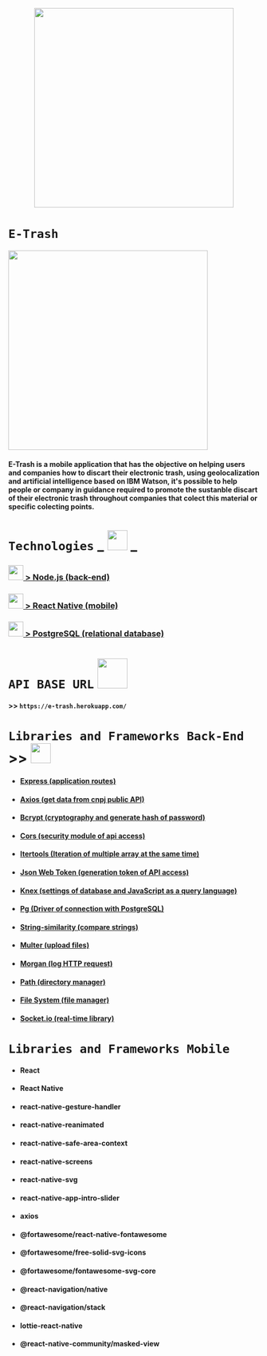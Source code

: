 <p align="center">
  <img src="https://user-images.githubusercontent.com/59677362/85182021-d98fbd00-b25d-11ea-9dee-9da6ff65f976.jpg" width=400 /> 
</p>

# `E-Trash`

<img src="https://user-images.githubusercontent.com/59677362/90437861-74174b80-e0a9-11ea-89ab-b4ee35233ac6.jpg" width=400 />

#### E-Trash is a mobile application that has the objective on helping users and companies how to discart their electronic trash, using  geolocalization and artificial intelligence based on IBM Watson, it's possible to help people or company in guidance required to promote the sustanble discart of their electronic trash throughout companies that colect this material or specific colecting points.    

# `Technologies` _ <img src="https://user-images.githubusercontent.com/59677362/81365606-f3ff4400-90be-11ea-901d-f27fb5df04cd.png" width=40/> _


### <img src="https://user-images.githubusercontent.com/59677362/81310360-5d00a080-905a-11ea-9e44-366297fab59f.png" width=30/>[ > Node.js (back-end)](https://www.nodejs.org) 

### <img src="https://user-images.githubusercontent.com/59677362/81252655-dc5f8700-8ffc-11ea-9dbc-0041100d3782.png" width=30/>[ > React Native (mobile)](https://www.reactnative.dev) 

### <img src="https://user-images.githubusercontent.com/59677362/81310759-e912c800-905a-11ea-8d00-de268970a0cf.png" width=30 />[ > PostgreSQL (relational database)](https://postgresql.org)


# `API BASE URL` <img src="https://user-images.githubusercontent.com/59677362/83289220-1f0b1e00-a1bb-11ea-8abe-404381063a99.png" width=60/>


#### >> `https://e-trash.herokuapp.com/` 

# `Libraries and Frameworks Back-End` >> <img src="https://user-images.githubusercontent.com/59677362/81249040-0fe9e380-8ff4-11ea-885f-50de3722ecb9.jpeg" width=40 height=40 />


* #### [Express (application routes)](https://www.expressjs.com)
* #### [Axios (get data from cnpj public API)](https://www.npmjs.com/package/axios)
* #### [Bcrypt (cryptography and generate hash of password)](https://www.npmjs.com/package/bcrypt)
* #### [Cors (security module of api access)](https://www.npmjs.com/package/cors)
* #### [Itertools (Iteration of multiple array at the same time)](https://www.npmjs.com/package/itertools)
* #### [Json Web Token (generation token of API access)](https://jwt.io)
* #### [Knex (settings of database and JavaScript as a query language)](https://knexjs.org)
* #### [Pg (Driver of connection with PostgreSQL)](https://www.npmjs.com/package/pg)
* #### [String-similarity (compare strings)](https://www.npmjs.com/package/string-similarity)
* #### [Multer (upload files)](https://www.npmjs.com/package/multer)
* #### [Morgan (log HTTP request)](https://www.npmjs.com/package/morgan)
* #### [Path (directory manager)](https://nodejs.org/dist/latest-v12.x/docs/api/path.html)
* #### [File System (file manager)](https://nodejs.org/dist/latest-v12.x/docs/api/fs.html)
* #### [Socket.io (real-time library)](https://socket.io)

# `Libraries and Frameworks Mobile`

* #### React
* #### React Native
* #### react-native-gesture-handler
* #### react-native-reanimated
* #### react-native-safe-area-context
* #### react-native-screens
* #### react-native-svg
* #### react-native-app-intro-slider
* #### axios
* #### @fortawesome/react-native-fontawesome
* #### @fortawesome/free-solid-svg-icons
* #### @fortawesome/fontawesome-svg-core
* #### @react-navigation/native
* #### @react-navigation/stack
* #### lottie-react-native
* #### @react-native-community/masked-view

